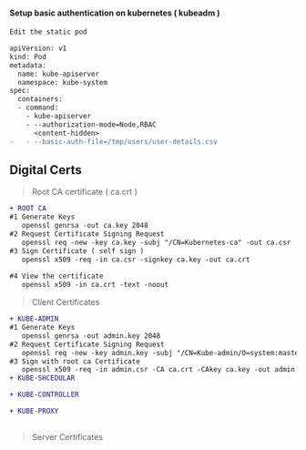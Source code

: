 
#### Setup basic authentication on kubernetes ( kubeadm )

```diff
Edit the static pod 

apiVersion: v1
kind: Pod
metadata:
  name: kube-apiserver
  namespace: kube-system
spec:
  containers:
  - command:
    - kube-apiserver
    - --authorization-mode=Node,RBAC
      <content-hidden>
-   - --basic-auth-file=/tmp/users/user-details.csv
```
## Digital Certs

> Root CA certificate ( ca.crt )
```diff
+ ROOT CA
#1 Generate Keys 
   openssl genrsa -out ca.key 2048
#2 Request Certificate Signing Request
   openssl req -new -key ca.key -subj "/CN=Kubernetes-ca" -out ca.csr
#3 Sign Certificate ( self sign )
   openssl x509 -req -in ca.csr -signkey ca.key -out ca.crt
   
#4 View the certificate
   openssl x509 -in ca.crt -text -noout
```

> Client Certificates
```diff
+ KUBE-ADMIN
#1 Generate Keys 
   openssl genrsa -out admin.key 2048
#2 Request Certificate Signing Request
   openssl req -new -key admin.key -subj "/CN=Kube-admin/O=system:masters" -out admin.csr
#3 Sign with root ca Certificate 
   openssl x509 -req -in admin.csr -CA ca.crt -CAkey ca.key -out admin.crt
+ KUBE-SHCEDULAR

+ KUBE-CONTROLLER

+ KUBE-PROXY
   
```
> Server Certificates
